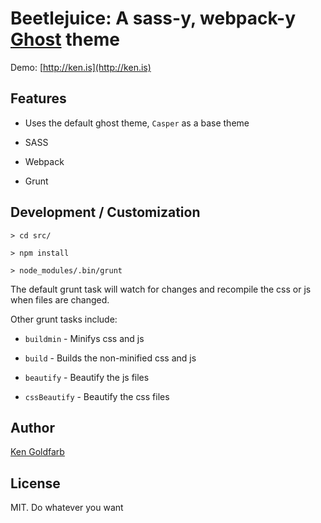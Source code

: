# Beetlejuice: A sass-y, webpack-y [Ghost](https://github.com/TryGhost/Ghost) theme

Demo: [http://ken.is](http://ken.is)

## Features

* Uses the default ghost theme, ```Casper``` as a base theme

* SASS

* Webpack

* Grunt

## Development / Customization

```
> cd src/

> npm install

> node_modules/.bin/grunt 
```

The default grunt task will watch for changes and recompile the css or js when files are changed.

Other grunt tasks include:

* ```buildmin``` - Minifys css and js

* ```build``` - Builds the non-minified css and js

* ```beautify``` - Beautify the js files

* ```cssBeautify``` - Beautify the css files

## Author

[Ken Goldfarb](http://ken.is)

## License

MIT.  Do whatever you want
